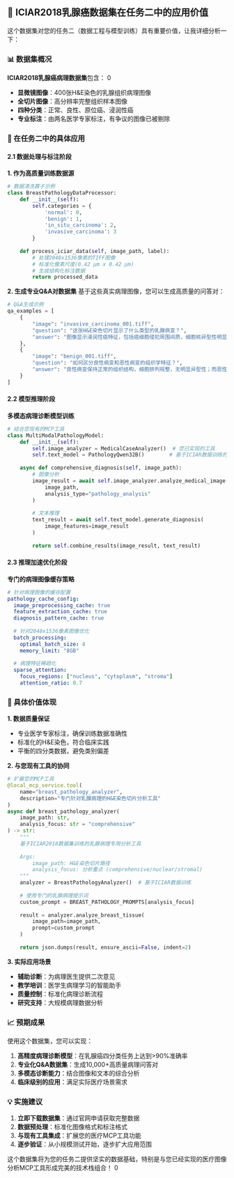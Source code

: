 ## 🎯 ICIAR2018乳腺癌数据集在任务二中的应用价值

这个数据集对您的任务二（数据工程与模型训练）具有重要价值，让我详细分析一下：

### 📊 数据集概况

**ICIAR2018乳腺癌病理数据集**包含： <mcreference link="https://iciar2018-challenge.grand-challenge.org/Dataset/" index="0">0</mcreference>
- **显微镜图像**：400张H&E染色的乳腺组织病理图像
- **全切片图像**：高分辨率完整组织样本图像
- **四种分类**：正常、良性、原位癌、浸润性癌
- **专业标注**：由两名医学专家标注，有争议的图像已被剔除

### 🔧 在任务二中的具体应用

#### **2.1 数据处理与标注阶段**

**1. 作为高质量训练数据源**
```python
# 数据清洗算子示例
class BreastPathologyDataProcessor:
    def __init__(self):
        self.categories = {
            'normal': 0,
            'benign': 1, 
            'in_situ_carcinoma': 2,
            'invasive_carcinoma': 3
        }
    
    def process_iciar_data(self, image_path, label):
        # 处理2048x1536像素的TIFF图像
        # 标准化像素尺度(0.42 µm x 0.42 µm)
        # 生成结构化标注数据
        return processed_data
```

**2. 生成专业Q&A对数据集**
基于这些真实病理图像，您可以生成高质量的问答对：

```python
# Q&A生成示例
qa_examples = [
    {
        "image": "invasive_carcinoma_001.tiff",
        "question": "这张H&E染色切片显示了什么类型的乳腺病变？",
        "answer": "图像显示浸润性癌特征，包括癌细胞侵犯周围间质，细胞核异型性明显，mitotic活跃度增高。"
    },
    {
        "image": "benign_001.tiff", 
        "question": "如何区分良性病变和恶性病变的组织学特征？",
        "answer": "良性病变保持正常的组织结构，细胞排列规整，无明显异型性；而恶性病变显示结构紊乱、细胞异型性和侵袭性生长模式。"
    }
]
```

#### **2.2 模型推理阶段**

**多模态病理诊断模型训练**
```python
# 结合您现有的MCP工具
class MultiModalPathologyModel:
    def __init__(self):
        self.image_analyzer = MedicalCaseAnalyzer()  # 您已实现的工具
        self.text_model = PathologyQwen32B()        # 基于ICIAR数据训练的模型
    
    async def comprehensive_diagnosis(self, image_path):
        # 图像分析
        image_result = await self.image_analyzer.analyze_medical_image(
            image_path, 
            analysis_type="pathology_analysis"
        )
        
        # 文本推理
        text_result = await self.text_model.generate_diagnosis(
            image_features=image_result
        )
        
        return self.combine_results(image_result, text_result)
```

#### **2.3 推理加速优化阶段**

**专门的病理图像缓存策略**
```yaml
# 针对病理图像的缓存配置
pathology_cache_config:
  image_preprocessing_cache: true
  feature_extraction_cache: true
  diagnosis_pattern_cache: true
  
  # 针对2048x1536像素图像优化
  batch_processing:
    optimal_batch_size: 4
    memory_limit: "8GB"
    
  # 病理特征稀疏化
  sparse_attention:
    focus_regions: ["nucleus", "cytoplasm", "stroma"]
    attention_ratio: 0.7
```

### 🎯 具体价值体现

**1. 数据质量保证**
- 专业医学专家标注，确保训练数据准确性
- 标准化的H&E染色，符合临床实践
- 平衡的四分类数据，避免类别偏差

**2. 与您现有工具的协同**
```python
# 扩展您的MCP工具
@local_mcp_service.tool(
    name="breast_pathology_analyzer",
    description="专门针对乳腺病理的H&E染色切片分析工具"
)
async def breast_pathology_analyzer(
    image_path: str,
    analysis_focus: str = "comprehensive"
) -> str:
    """
    基于ICIAR2018数据集训练的乳腺病理专用分析工具
    
    Args:
        image_path: H&E染色切片路径
        analysis_focus: 分析重点 (comprehensive/nuclear/stromal)
    """
    analyzer = BreastPathologyAnalyzer()  # 基于ICIAR数据训练
    
    # 使用专门的乳腺病理提示词
    custom_prompt = BREAST_PATHOLOGY_PROMPTS[analysis_focus]
    
    result = analyzer.analyze_breast_tissue(
        image_path=image_path,
        prompt=custom_prompt
    )
    
    return json.dumps(result, ensure_ascii=False, indent=2)
```

**3. 实际应用场景**
- **辅助诊断**：为病理医生提供二次意见
- **教学培训**：医学生病理学习的智能助手
- **质量控制**：标准化病理诊断流程
- **研究支持**：大规模病理数据分析

### 📈 预期成果

使用这个数据集，您可以实现：

1. **高精度病理诊断模型**：在乳腺癌四分类任务上达到>90%准确率
2. **专业化Q&A数据集**：生成10,000+高质量病理问答对
3. **多模态诊断能力**：结合图像和文本的综合分析
4. **临床级别的应用**：满足实际医疗场景需求

### 💡 实施建议

1. **立即下载数据集**：通过官网申请获取完整数据
2. **数据预处理**：标准化图像格式和标注格式
3. **与现有工具集成**：扩展您的医疗MCP工具功能
4. **逐步验证**：从小规模测试开始，逐步扩大应用范围

这个数据集将为您的任务二提供坚实的数据基础，特别是与您已经实现的医疗图像分析MCP工具形成完美的技术栈组合！ <mcreference link="https://iciar2018-challenge.grand-challenge.org/Dataset/" index="0">0</mcreference>
        